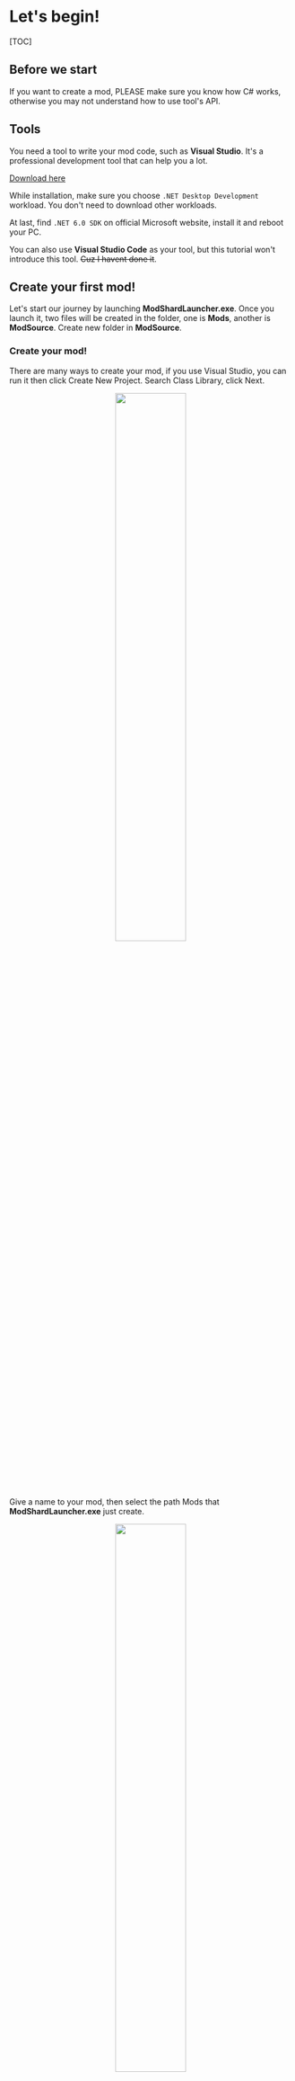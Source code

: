 #  Let's begin!

[TOC]

## Before we start

If you want to create a mod, PLEASE make sure you know how C# works, otherwise you may not understand how to use tool's API.

## Tools

You need a tool to write your mod code, such as **Visual Studio**. It's a professional development tool that can help you a lot.

[Download here](https://visualstudio.microsoft.com/)

While installation, make sure you choose `.NET Desktop Development` workload. You don't need to download other workloads.

At last, find `.NET 6.0 SDK` on official Microsoft website, install it and reboot your PC.

You can also use **Visual Studio Code** as your tool, but this tutorial won't introduce this tool. ~~Cuz I havent done it~~.

## Create your first mod!

Let's start our journey by launching **ModShardLauncher.exe**. Once you launch it, two files will be created in the folder, one is **Mods**, another is **ModSource**. Create new folder in **ModSource**.

### Create your mod!

There are many ways to create your mod, if you use Visual Studio, you can run it then click Create New Project. Search Class Library, click Next.

<center><img src="../img/create_project_0.png" width=50%></center>

Give a name to your mod, then select the path Mods that **ModShardLauncher.exe** just create.
<center><img src="../img/create_project_1.png" width=50%></center>

Choose **.Net 6.0**, and that's it! easy right?
<center><img src="../img/create_project_2.png" width=50%></center>

### Assembly Reference!

First we should add reference for the tool's assembly, just the .dll file.

Open the solution explorer.
<center><img src="../img/mod_0.png" width=50%></center>

Right click the "References", then click "Add Project Reference"
<center><img src="../img/mod_1.png" width=50%></center>

Click browse.
<center><img src="../img/mod_2.png" width=50%></center>

In the end, select ModShardLauncher.dll and then click add.
<center><img src="../img/mod_3.png" width=50%></center>

### Main class

Now we need to create a Main Class for the mod.

If you have basis for C#, then you must know about **Class**.Then we will create a Mod's main class.

While you create a new project, VS should create a class named Class1. We should add reference for `ModShardLauncher` and `ModShardLauncher.Mods` namespace. Then edit the code into:
<center><img src="../img/class_0.png" width=50%></center>

As you can see, we changed the prefix from `internal` to `public`, so that when loading the mods it can read this class. Then we change the name of class into `MyFirstMod`, and let this class extend `Mod` class.

### Information of your mod

Now we need to add the basic information to the mod.

Add code in `MyFirstMod`:
```C#
public override string Name => "MyFirstMod";
public override string Author => "Mantodea";
public override string Description => "My first mod";
```

Once you've done this, the information of the mod name, creator and brief description will be set.

### Compile the Mod

Launch **ModShardLauncher**. As you can see, the source code of the mod has been loaded.
<center><img src="../img/compile_0.png" width=50%></center>

Before we compile the mod, we need to click File - Open on top left, and choose data.win file in **Vanilla** file.

??? reason "Why vanilla file?"

    This tool works based on the names of objects in data.win file

??? reason "Why loading game file before compiling?"

    To access the right game virsion, and prevent the little chance of collapse if the game crashes when loading a different version.

Then we can double click `MyFirstMod` and compile the mod.

Result of compiling: 
<center><img src="../img/compile_1.png" width=50%></center>

## Create your first weapon

You have compiled your first mod just now! Let's add some content next.

### Create Weapon Class

Right click the Solution Explorer, right click your project, click 'add', and click 'add new'
<center><img src="../img/weapon_0.png" width=50%></center>

Name your weapon. In this tutorial I will name it as `MyFirstWeapon`. Same as above, change `internal` into `public` so that it can read the information of this weapon while loading the mod. Then add the reference for `ModShardLauncher` and `ModShardLauncher.Mod` namespace, and let the weapon extend the `Weapon` class.

### Change the information of your weapon!

In StoneShard, there are many properties for a single weapon. It is painful to set them all and if you forget to set some properties, mod may not be loaded as expected.

??? why "You know too much"
    ~~Actually cuz the source code of StoneShard is kinda messy.~~

Then, are there any ways that can help us easily change the properties of a weapon?

First, let's add some code to edit `SetDefaults` method
```C#
public override void SetDefaults()
{
    
}
```
??? why "You know too much"
    ~~looks like the codes are from tModLoader, right? ugh, well, you know, I'm a modder.~~

As you can see, this method can set weapon's properties while loading it.

Now, let's introduce **`CloneDefaults`** method.

That's right, to prevent modders from forgetting setting those properties, we offer a new method so that every properties will be copied from another vanilla weapon except `Name` and `ID`. Just like this:

```C#
public override void SetDefaults()
{
    CloneDefaults("Homemade Blade");
    Name = "MyFirstWeapon";
    ID = "MyFirstMod1";
}
```

Now, we have a new weapon with the same properties except the name.

Notice: `CloneDefaults` won't set value on the name and description in different languages. You need to change them by yourself, like this:

```C#
public override void SetDefaults()
{
    CloneDefaults("Homemade Blade");
    Name = "MyFirstWeapon";
    ID = "MyFirstMod1";
    Description[ModLanguage.English] = "this is my first weapon";
    NameList[ModLanguage.English] = "FuckingGreatSword";
}
```

That's the first step of creating a weapon.

### Sprite of your weapon

This is the most painful part. In StoneShard, you need 6 sprites for a weapon, which adds tons of work to modders.


If you don't have any sprites, you can export vanilla sprites by UTMT, and put them in the mod path except `.vs, bin and obj`. They will be patched in data.win automatically.

<center><img src="../img/weapon_1.png" width=50%></center>

From top to bottom is: weapon on right hand, weapon on left hand, weapon in backpack (there are 3 sprites for this, since the weapon in StoneShard can be broken. If you don't want to sprite it ,just copy 3 times), and loot weapon.

??? why "notice"
    
    The length of sprites of weapon in the bag must be 27n cuz an unit of StoneShard inventory is 27*27 pixels.

The sprites above are just for one-hand weapon, if for two-hand ones, you don't need char_left, cuz two-hand weapons can only be used by two hands.

Get ready for all these things, you can run **ModShardLauncher.exe** again and repeat the compile steps above.

### Loading your mod!

!!! warn "**notice !!!**"
    You need to move a `ModShard.dll` file under the tool's root path to root folder of the game. It is an inner extension of the tool. Otherwise you can't launch the game. 

The last step is loading the mod. Once you compile your mod, it will pop up in Mod page. Double click it and click Enable down below. Then click Patch on top left corner, and your mod data will be patched in vanilla data.win that is loaded before. You can save the patched data into any folder, move the vanilla data.win file away, start the game, and it will ask you to select a data file, choose the file that we save before.

### Launch your game!

After launching the game, there is a new window that is opened by the plugins. It is a control pannel that runs some inner script in game.

Enter the game as usual, the plugin set a inner give script, type in
```
give MyFirstWeapon
```
to get the mod weapon you created in the `Script` textbox under the plugin window.

If you want to get other weapon in this way, please edit space in the weapon name into `_`, such as:
```
give Homemade_Blade
```
Once it process the give script, you will find that there is a mod weapon in your backpack.
<center><img src="../img/weapon_2.png" width=50%></center>